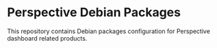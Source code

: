# Perspective Debian Packages
This repository contains Debian packages configuration for Perspective dashboard related products.
